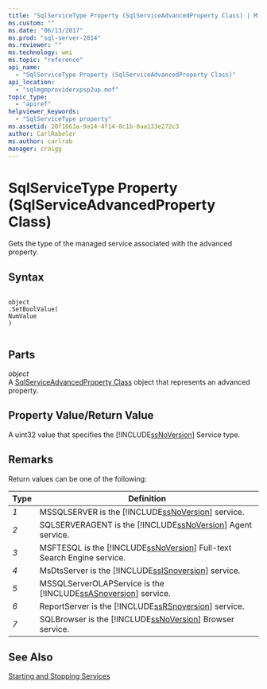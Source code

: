 ```yaml
---
title: "SqlServiceType Property (SqlServiceAdvancedProperty Class) | Microsoft Docs"
ms.custom: ""
ms.date: "06/13/2017"
ms.prod: "sql-server-2014"
ms.reviewer: ""
ms.technology: wmi
ms.topic: "reference"
api_name: 
  - "SqlServiceType Property (SqlServiceAdvancedProperty Class)"
api_location: 
  - "sqlmgmproviderxpsp2up.mof"
topic_type: 
  - "apiref"
helpviewer_keywords: 
  - "SqlServiceType property"
ms.assetid: 20f1663a-9a14-4f14-8c1b-8aa133e272c3
author: CarlRabeler
ms.author: carlrab
manager: craigg
---
```

# SqlServiceType Property (SqlServiceAdvancedProperty Class)
  Gets the type of the managed service associated with the advanced property.  
  
## Syntax  
  
```  
  
object  
.SetBoolValue(  
NumValue  
)  
  
```  
  
## Parts  
 *object*  
 A [SqlServiceAdvancedProperty Class](sqlserviceadvancedproperty-class.md) object that represents an advanced property.  
  
## Property Value/Return Value  
 A uint32 value that specifies the [!INCLUDE[ssNoVersion](../../../includes/ssnoversion-md.md)] Service type.  
  
## Remarks  
 Return values can be one of the following:  
  
|Type|Definition|  
|----------|----------------|  
|*1*|MSSQLSERVER is the [!INCLUDE[ssNoVersion](../../../includes/ssnoversion-md.md)] service.|  
|*2*|SQLSERVERAGENT is the [!INCLUDE[ssNoVersion](../../../includes/ssnoversion-md.md)] Agent service.|  
|*3*|MSFTESQL is the [!INCLUDE[ssNoVersion](../../../includes/ssnoversion-md.md)] Full-text Search Engine service.|  
|*4*|MsDtsServer is the [!INCLUDE[ssISnoversion](../../../includes/ssisnoversion-md.md)] service.|  
|*5*|MSSQLServerOLAPService is the [!INCLUDE[ssASnoversion](../../../includes/ssasnoversion-md.md)] service.|  
|*6*|ReportServer is the [!INCLUDE[ssRSnoversion](../../../includes/ssrsnoversion-md.md)] service.|  
|*7*|SQLBrowser is the [!INCLUDE[ssNoVersion](../../../includes/ssnoversion-md.md)] Browser service.|  
  
## See Also  
 [Starting and Stopping Services](http://technet.microsoft.com/library/ms174886\(v=sql.105\).aspx)  
  
  
